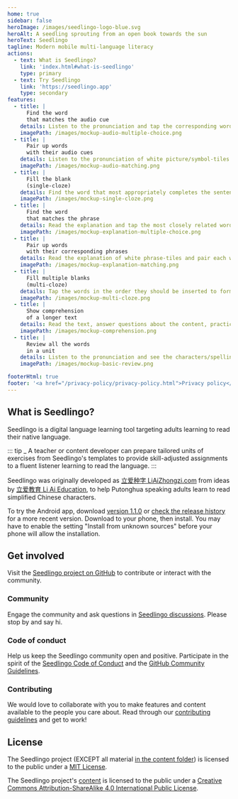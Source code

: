 ```yaml
---
home: true
sidebar: false
heroImage: /images/seedlingo-logo-blue.svg
heroAlt: A seedling sprouting from an open book towards the sun
heroText: Seedlingo
tagline: Modern mobile multi-language literacy
actions:
  - text: What is Seedlingo?
    link: 'index.html#what-is-seedlingo'
    type: primary
  - text: Try Seedlingo
    link: 'https://seedlingo.app'
    type: secondary
features:
  - title: |
      Find the word
      that matches the audio cue
    details: Listen to the pronunciation and tap the corresponding word-tile among multiple alternatives
    imagePath: /images/mockup-audio-multiple-choice.png
  - title: |
      Pair up words
      with their audio cues
    details: Listen to the pronunciation of white picture/symbol-tiles and pair each with their corresponding blue word-tile
    imagePath: /images/mockup-audio-matching.png
  - title: |
      Fill the blank
      (single-cloze)
    details: Find the word that most appropriately completes the sentence among multiple alternatives
    imagePath: /images/mockup-single-cloze.png
  - title: |
      Find the word
      that matches the phrase
    details: Read the explanation and tap the most closely related word-tile among multiple alternatives
    imagePath: /images/mockup-explanation-multiple-choice.png
  - title: |
      Pair up words
      with their corresponding phrases
    details: Read the explanation of white phrase-tiles and pair each with their corresponding blue word-tile
    imagePath: /images/mockup-explanation-matching.png
  - title: |
      Fill multiple blanks
      (multi-cloze)
    details: Tap the words in the order they should be inserted to form the most comprehensible sentence
    imagePath: /images/mockup-multi-cloze.png
  - title: |
      Show comprehension
      of a longer text
    details: Read the text, answer questions about the content, practice words that are new to the unit, then review the text.
    imagePath: /images/mockup-comprehension.png
  - title: |
      Review all the words
      in a unit
    details: Listen to the pronunciation and see the characters/spelling of all the words in a unit, one after the other
    imagePath: /images/mockup-basic-review.png

footerHtml: true
footer: '<a href="/privacy-policy/privacy-policy.html">Privacy policy</a><br/><br/><a href="https://nodepa.org">Copyright &copy; 2019-2024 Norwegian Development Partners</a>'
---
```


## What is Seedlingo?

Seedlingo is a digital language learning tool
targeting adults learning to read their native language.

::: tip _
A teacher or content developer
can prepare tailored units of exercises
from Seedlingo's templates
to provide skill-adjusted assignments
to a fluent listener
learning to read the language.
:::

Seedlingo was originally developed as
[立爱种字 LiAiZhongzi.com](https://liaizhongzi.com)
from ideas by [立爱教育 Li Ai Education](https://liaieducation.com),
to help Putonghua speaking adults
learn to read simplified Chinese characters.

To try the Android app, download [version 1.1.0](
  https://github.com/nodepa/seedlingo/releases/download/v1.1.0/seedlingo_v1.1.0_33.apk)
or [check the release history](https://github.com/nodepa/seedlingo/releases)
for a more recent version.
Download to your phone, then install.
You may have to enable the setting "Install from unknown sources"
before your phone will allow the installation.

## Get involved

Visit the [Seedlingo project on GitHub](https://github.com/nodepa/seedlingo)
to contribute or interact with the community.

### Community

Engage the community and ask questions
in [Seedlingo discussions](https://github.com/nodepa/seedlingo/discussions).
Please stop by and say hi.

### Code of conduct

Help us keep the Seedlingo community open and positive.
Participate in the spirit of the
[Seedlingo Code of Conduct](
  https://github.com/nodepa/seedlingo/blob/main/.github/CODE_OF_CONDUCT.md)
and the [GitHub Community Guidelines](
https://docs.github.com/en/github/site-policy/github-community-guidelines).

### Contributing

We would love to collaborate with you
to make features and content available to the people you care about.
Read through our [contributing guidelines](
  https://github.com/nodepa/seedlingo/blob/main/.github/CONTRIBUTING.md)
and get to work!

## License

The Seedlingo project
(EXCEPT all material [in the content folder](
  https://github.com/nodepa/seedlingo/tree/main/content/))
is licensed to the public under a [MIT License](
  https://github.com/nodepa/seedlingo/blob/main/LICENSE.md).

The Seedlingo project's [content](
  https://github.com/nodepa/seedlingo/tree/main/content/)
is licensed to the public under a
[Creative Commons Attribution-ShareAlike 4.0 International Public License](
https://github.com/nodepa/seedlingo/blob/main/content/LICENSE.md).
